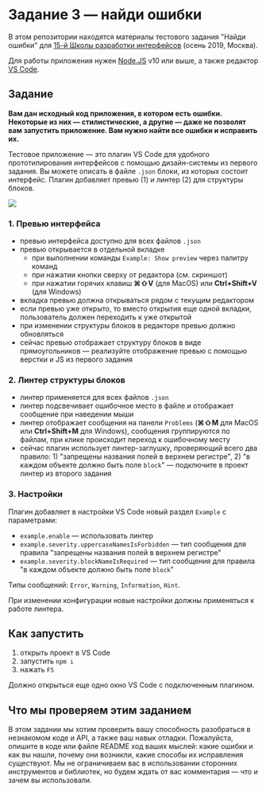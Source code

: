 # Задание 3 — найди ошибки

В этом репозитории находятся материалы тестового задания "Найди ошибки" для [15-й Школы разработки интерфейсов](https://yandex.ru/promo/academy/shri) (осень 2019, Москва).

Для работы приложения нужен [Node.JS](https://nodejs.org/en/) v10 или выше, а также редактор [VS Code](https://code.visualstudio.com).

## Задание

**Вам дан исходный код приложения, в котором есть ошибки. Некоторые из них — стилистические, а другие — даже не позволят вам запустить приложение. Вам нужно найти все ошибки и исправить их.**

Тестовое приложение — это плагин VS Code для удобного прототипирования интерфейсов с помощью дизайн-системы из первого задания. Вы можете описать в файле `.json` блоки, из которых состоит интерфейс. Плагин добавляет превью (1) и линтер (2) для структуры блоков.

![](https://jing.yandex-team.ru/files/dima117a/extension.png)

### 1. Превью интерфейса

- превью интерфейса доступно для всех файлов `.json`
- превью открывается в отдельной вкладке
  - при выполнении команды `Example: Show preview` через палитру команд
  - при нажатии кнопки сверху от редактора (см. скриншот)
  - при нажатии горячих клавиш **⌘⇧V** (для MacOS) или **Ctrl+Shift+V** (для Windows)
- вкладка превью должна открываться рядом с текущим редактором
- если превью уже открыто, то вместо открытия еще одной вкладки, пользователь должен переходить к уже открытой
- при изменении структуры блоков в редакторе превью должно обновляться
- сейчас превью отображает структуру блоков в виде прямоугольников — реализуйте отображение превью с помощью верстки и JS из первого задания

### 2. Линтер структуры блоков

- линтер применяется для всех файлов `.json`
- линтер подсвечивает ошибочное место в файле и отображает сообщение при наведении мыши
- линтер отображает сообщения на панели `Problems` (**⌘⇧M** для MacOS или **Ctrl+Shift+M** для Windows), сообщения группируются по файлам, при клике происходит переход к ошибочному месту
- сейчас плагин использует линтер-заглушку, проверяющий всего два правило: 1) "запрещены названия полей в верхнем регистре", 2) "в каждом объекте должно быть поле `block`" — подключите в проект линтер из второго задания

### 3. Настройки

Плагин добавляет в настройки VS Code новый раздел `Example` с параметрами:

- `example.enable` — использовать линтер
- `example.severity.uppercaseNamesIsForbidden` — тип сообщения для правила "запрещены названия полей в верхнем регистре"
- `example.severity.blockNameIsRequired` — тип сообщения для правила "в каждом объекте должно быть поле `block`"

Типы сообщений: `Error`, `Warning`, `Information`, `Hint`.

При изменении конфигурации новые настройки должны применяться к работе линтера.

## Как запустить

1. открыть проект в VS Code
2. запустить `npm i`
3. нажать `F5`

Должно открыться еще одно окно VS Code с подключенным плагином.

## Что мы проверяем этим заданием

В этом задании мы хотим проверить вашу способность разобраться в незнакомом коде и API, а также ваш навык отладки. Пожалуйста, опишите в коде или файле README ход ваших мыслей: какие ошибки и как вы нашли, почему они возникли, какие способы их исправления существуют. Мы не ограничиваем вас в использовании сторонних инструментов и библиотек, но будем ждать от вас комментария — что и зачем вы использовали.
